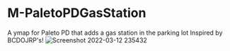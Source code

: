 # M-PaletoPDGasStation
A ymap for Paleto PD that adds a gas station in the parking lot Inspired by BCDOJRP's!
![Screenshot 2022-03-12 235432](https://user-images.githubusercontent.com/87267714/158041031-c88c2ff1-e36c-40ab-a14d-9f0710719c56.png)
